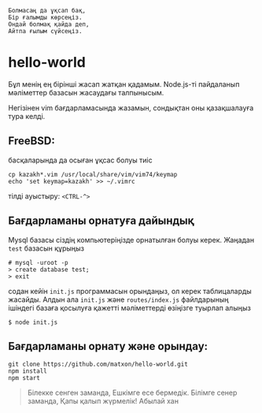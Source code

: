 
    Болмасаң да ұқсап бақ,
    Бір ғалымды көрсеңіз.
    Ондай болмақ қайда деп,
    Айтпа ғылым сүйсеңіз.     

# hello-world

Бұл менің ең бірінші жасап жатқан қадамым. Node.js-ті пайдаланып мәліметтер базасын жасаудағы талпынысым. 

Негізінен vim бағдарламасында жазамын, сондықтан оны қазақшалауға тура келді.

## FreeBSD:
басқаларында да осыған ұқсас болуы тиіс

    cp kazakh*.vim /usr/local/share/vim/vim74/keymap
    echo 'set keymap=kazakh' >> ~/.vimrc

тілді ауыстыру: `<CTRL-^>`

## Бағдарламаны орнатуға дайындық

Mysql базасы сіздің компьютеріңізде орнатылған болуы керек. Жаңадан `test` 
базасын құрыңыз

    # mysql -uroot -p
    > create database test;
    > exit

содан кейін `init.js` программасын орындаңыз, ол керек таблицаларды жасайды. Алдын ала `init.js` және `routes/index.js` файлдарының ішіндегі базаға қосылуға қажетті мәліметтерді өзіңізге туырлап алыңыз

    $ node init.js

## Бағдарламаны орнату және орындау:

    git clone https://github.com/matxon/hello-world.git
    npm install
    npm start

>
>  Білекке сенген заманда,
>  Ешкімге есе бермедік.
>  Білімге сенер заманда,
>  Қапы қалып жүрмелік!
>                  Абылай хан
>
